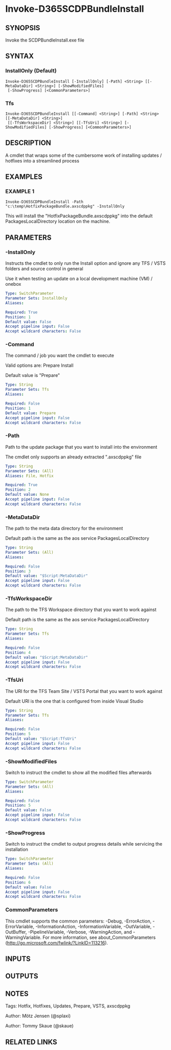 ﻿---
external help file: d365fo.tools-help.xml
Module Name: d365fo.tools
online version:
schema: 2.0.0
---

# Invoke-D365SCDPBundleInstall

## SYNOPSIS
Invoke the SCDPBundleInstall.exe file

## SYNTAX

### InstallOnly (Default)
```
Invoke-D365SCDPBundleInstall [-InstallOnly] [-Path] <String> [[-MetaDataDir] <String>] [-ShowModifiedFiles]
 [-ShowProgress] [<CommonParameters>]
```

### Tfs
```
Invoke-D365SCDPBundleInstall [[-Command] <String>] [-Path] <String> [[-MetaDataDir] <String>]
 [[-TfsWorkspaceDir] <String>] [[-TfsUri] <String>] [-ShowModifiedFiles] [-ShowProgress] [<CommonParameters>]
```

## DESCRIPTION
A cmdlet that wraps some of the cumbersome work of installing updates / hotfixes into a streamlined process

## EXAMPLES

### EXAMPLE 1
```
Invoke-D365SCDPBundleInstall -Path "c:\temp\HotfixPackageBundle.axscdppkg" -InstallOnly
```

This will install the "HotfixPackageBundle.axscdppkg" into the default PackagesLocalDirectory location on the machine.

## PARAMETERS

### -InstallOnly
Instructs the cmdlet to only run the Install option and ignore any TFS / VSTS folders and source control in general

Use it when testing an update on a local development machine (VM) / onebox

```yaml
Type: SwitchParameter
Parameter Sets: InstallOnly
Aliases:

Required: True
Position: 1
Default value: False
Accept pipeline input: False
Accept wildcard characters: False
```

### -Command
The command / job you want the cmdlet to execute

Valid options are:
Prepare
Install

Default value is "Prepare"

```yaml
Type: String
Parameter Sets: Tfs
Aliases:

Required: False
Position: 1
Default value: Prepare
Accept pipeline input: False
Accept wildcard characters: False
```

### -Path
Path to the update package that you want to install into the environment

The cmdlet only supports an already extracted ".axscdppkg" file

```yaml
Type: String
Parameter Sets: (All)
Aliases: File, Hotfix

Required: True
Position: 2
Default value: None
Accept pipeline input: False
Accept wildcard characters: False
```

### -MetaDataDir
The path to the meta data directory for the environment

Default path is the same as the aos service PackagesLocalDirectory

```yaml
Type: String
Parameter Sets: (All)
Aliases:

Required: False
Position: 3
Default value: "$Script:MetaDataDir"
Accept pipeline input: False
Accept wildcard characters: False
```

### -TfsWorkspaceDir
The path to the TFS Workspace directory that you want to work against

Default path is the same as the aos service PackagesLocalDirectory

```yaml
Type: String
Parameter Sets: Tfs
Aliases:

Required: False
Position: 4
Default value: "$Script:MetaDataDir"
Accept pipeline input: False
Accept wildcard characters: False
```

### -TfsUri
The URI for the TFS Team Site / VSTS Portal that you want to work against

Default URI is the one that is configured from inside Visual Studio

```yaml
Type: String
Parameter Sets: Tfs
Aliases:

Required: False
Position: 5
Default value: "$Script:TfsUri"
Accept pipeline input: False
Accept wildcard characters: False
```

### -ShowModifiedFiles
Switch to instruct the cmdlet to show all the modified files afterwards

```yaml
Type: SwitchParameter
Parameter Sets: (All)
Aliases:

Required: False
Position: 5
Default value: False
Accept pipeline input: False
Accept wildcard characters: False
```

### -ShowProgress
Switch to instruct the cmdlet to output progress details while servicing the installation

```yaml
Type: SwitchParameter
Parameter Sets: (All)
Aliases:

Required: False
Position: 6
Default value: False
Accept pipeline input: False
Accept wildcard characters: False
```

### CommonParameters
This cmdlet supports the common parameters: -Debug, -ErrorAction, -ErrorVariable, -InformationAction, -InformationVariable, -OutVariable, -OutBuffer, -PipelineVariable, -Verbose, -WarningAction, and -WarningVariable.
For more information, see about_CommonParameters (http://go.microsoft.com/fwlink/?LinkID=113216).

## INPUTS

## OUTPUTS

## NOTES
Tags: Hotfix, Hotfixes, Updates, Prepare, VSTS, axscdppkg

Author: Mötz Jensen (@splaxi)

Author: Tommy Skaue (@skaue)

## RELATED LINKS
